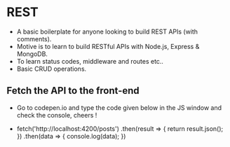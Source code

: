 # REST

- A basic boilerplate for anyone looking to build REST APIs (with comments).
- Motive is to learn to build RESTful APIs with Node.js, Express & MongoDB.
- To learn status codes, middleware and routes etc..
- Basic CRUD operations.

## Fetch the API to the front-end

- Go to codepen.io and type the code given below in the JS window and check the console, cheers !

- fetch('http://localhost:4200/posts')
  .then(result => {
  return result.json();
  })
  .then(data => {
  console.log(data);
  })
